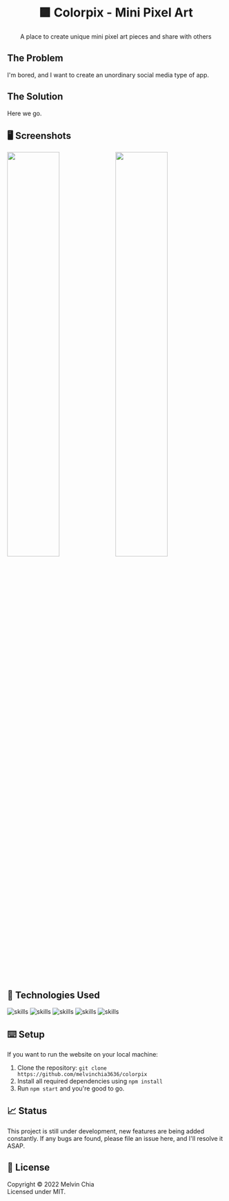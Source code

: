 <center><h1 align="center">🟪 Colorpix - Mini Pixel Art</h1></center>

<p align="center">A place to create unique mini pixel art pieces and share with others</p>

## The Problem

I'm bored, and I want to create an unordinary social media type of app.

## The Solution

Here we go.

## 🖥 Screenshots

<div>

<img width="49%" src="https://github.com/melvinchia3636/colorpix/assets/64565584/17f63f25-4f58-4f03-bf4b-824ecfce9cbe" />
<img width="49%" src="https://github.com/melvinchia3636/colorpix/assets/64565584/ab5a8ce3-8828-412b-8e3a-cb2d54650d5b" />
  
</div>

## 🔬 Technologies Used 

![skills](https://img.shields.io/badge/-JAVASCRIPT-FF0000?style=for-the-badge&logo=javascript&logoColor=white&color=red)
![skills](https://img.shields.io/badge/-HTML-FF0000?style=for-the-badge&logo=html5&logoColor=white&color=green)
![skills](https://img.shields.io/badge/-CSS-FF0000?style=for-the-badge&logo=css3&logoColor=white&color=indigo)
![skills](https://img.shields.io/badge/-TAILWIND_CSS-FF0000?style=for-the-badge&logo=tailwindcss&logoColor=white&color=22D3EE)
![skills](https://img.shields.io/badge/-REACT_JS-FF0000?style=for-the-badge&logo=react&logoColor=white&color=38BDF8)

## ⌨️ Setup

If you want to run the website on your local machine:
1. Clone the repository: `git clone https://github.com/melvinchia3636/colorpix`
2. Install all required dependencies using `npm install`
4. Run `npm start` and you're good to go.

## 📈 Status

This project is still under development, new features are being added constantly. If any bugs are found, please file an issue here, and I'll resolve it ASAP.

## 📄 License

Copyright © 2022 Melvin Chia<br/>
Licensed under MIT.
